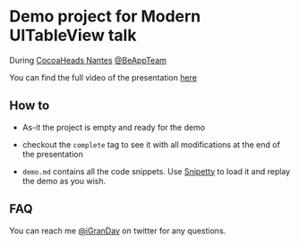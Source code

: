 Demo project for Modern UITableView talk
========================================

During [CocoaHeads Nantes](https://www.meetup.com/fr-FR/CocoaHeads-Nantes) [@BeAppTeam](https://twitter.com/beappteam)

You can find the full video of the presentation [here](https://youtu.be/L1G_qhuq-4g)

## How to

* As-it the project is empty and ready for the demo
* checkout the `complete` tag to see it with all modifications at the end of the presentation

* `demo.md` contains all the code snippets. Use [Snipetty](http://snippetty.io) to load it and replay the demo as you wish.

## FAQ

You can reach me [@iGranDav](https://twitter.com/igrandav) on twitter for any questions.
